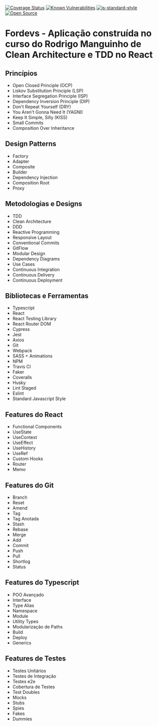 [![Coverage Status](https://coveralls.io/repos/github/jvolima/clean-architecture/badge.svg?branch=master)](https://coveralls.io/github/jvolima/clean-architecture?branch=master)
[![Known Vulnerabilities](https://snyk.io/test/github/jvolima/clean-architecture/badge.svg)](https://snyk.io/test/github/jvolima/clean-architecture)
[![js-standard-style](https://img.shields.io/badge/code%20style-standard-brightgreen.svg)](http://standardjs.com)
[![Open Source](https://badges.frapsoft.com/os/v1/open-source.svg?v=103)](https://opensource.org/)

# Fordevs - Aplicação construída no curso do Rodrigo Manguinho de Clean Architecture e TDD no React 

## Princípios
- Open Closed Principle (OCP)
- Liskov Substitution Principle (LSP)
- Interface Segregation Principle (ISP)
- Dependency Inversion Principle (DIP)
- Don't Repeat Yourself (DRY)
- You Aren't Gonna Need It (YAGNI)
- Keep It Simple, Silly (KISS)
- Small Commits
- Composition Over Inheritance

## Design Patterns
- Factory
- Adapter
- Composite
- Builder
- Dependency Injection
- Composition Root
- Proxy

## Metodologias e Designs
- TDD
- Clean Architecture
- DDD
- Reactive Programming
- Responsive Layout
- Conventional Commits
- GitFlow
- Modular Design
- Dependency Diagrams
- Use Cases
- Continuous Integration
- Continuous Delivery
- Continuous Deployment

## Bibliotecas e Ferramentas
- Typescript
- React
- React Testing Library
- React Router DOM
- Cypress
- Jest
- Axios
- Git
- Webpack
- SASS + Animations
- NPM
- Travis CI
- Faker
- Coveralls
- Husky
- Lint Staged
- Eslint
- Standard Javascript Style

## Features do React
- Functional Components
- UseState
- UseContext
- UseEffect
- UseHistory
- UseRef
- Custom Hooks
- Router
- Memo

## Features do Git
- Branch
- Reset
- Amend
- Tag
- Tag Anotada
- Stash
- Rebase
- Merge
- Add
- Commit
- Push
- Pull
- Shortlog
- Status

## Features do Typescript
- POO Avançado
- Interface
- Type Alias
- Namespace
- Module
- Utility Types
- Modularização de Paths
- Build
- Deploy
- Generics

## Features de Testes
- Testes Unitários
- Testes de Integração
- Testes e2e
- Cobertura de Testes
- Test Doubles
- Mocks
- Stubs
- Spies
- Fakes
- Dummies